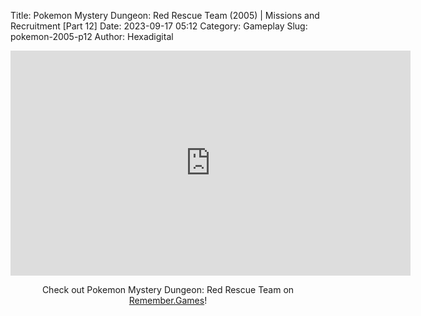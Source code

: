 Title: Pokemon Mystery Dungeon: Red Rescue Team (2005) | Missions and Recruitment [Part 12]
Date: 2023-09-17 05:12
Category: Gameplay
Slug: pokemon-2005-p12
Author: Hexadigital

<center><iframe src="https://www.youtube.com/embed/Suv2JdKVfgI?feature=oembed" allow="accelerometer; autoplay; encrypted-media; gyroscope; picture-in-picture" width="640" height="360" frameborder="0"></iframe>

Check out Pokemon Mystery Dungeon: Red Rescue Team on [Remember.Games](https://remember.games/game/382/pokemon-mystery-dungeon-red-rescue-team/)!</center>